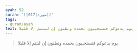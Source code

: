 ```yaml
---
ayah: 52
surah: '[[017|سورة]]'
tags:
- quran/ayah
text: يوم يدعوكم فتستجيبون بحمده وتظنون إن لبثتم إلا قليلا
---
```

> يوم يدعوكم فتستجيبون بحمده وتظنون إن لبثتم إلا قليلا
